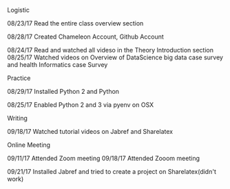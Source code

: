  Logistic
 
 08/23/17   Read the entire class overview section
 
 08/28/17  Created Chameleon Account, Github Account 
 
 


08/24/17  Read and watched all videso in the Theory Introduction section
08/25/17  Watched videos on Overview of DataScience big data case survey and health Informatics case Survey


Practice 

 08/29/17  Installed Python 2 and Python


08/25/17 Enabled Python 2 and 3 via pyenv on OSX

Writing
 
 09/18/17 Watched tutorial videos on Jabref and Sharelatex 
 
 
 Online Meeting
 
 09/11/17  Attended Zoom meeting
 09/18/17  Attended Zooom meeting
 
 09/21/17 Installed Jabref and tried to create a project on Sharelatex(didn't work)
 
 
 
 
 
 
 
 
 
          
 


      
       
